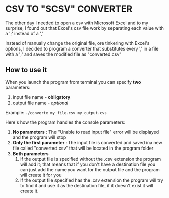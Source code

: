# CSV TO "SCSV" CONVERTER

The other day I needed to open a csv with Microsoft Excel and to my surprise, I found out that Excel's csv file work by separating each value with a ';' instead of a ','

Instead of manually change the original file, ore tinkering with Excel's options, I decided to program a converter that substitutes every ',' in a file with a ';' and saves the modified file as "converted.csv"




## How to use it

When you launch the program from terminal you can specify **two** parameters:
  1. input file name - **obligatory**
  2. output file name - *optional*

Example: `./converte my_file.csv my_output.cvs`

Here's how the program handles the console parameters:
  1. **No parameters** : The "Unable to read input file" error will be displayed and the program will stop
  2. **Only the first parameter** : The input file is converted and saved ina new file called "converted.csv" that will be located in the program folder
  3. **Both parameters**
      1. If the output file is specified without the .csv extension the program will add it; that means that if you don't have a destination file you can just add the name you want for the output file and the program will create it for you
      2. If the output file specified has the .csv extension the program will try to find it and use it as the destination file, if it doesn't exist it will create it.
